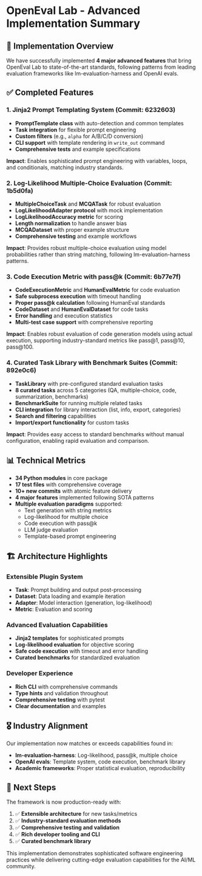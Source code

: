 # OpenEval Lab - Advanced Implementation Summary

## 🎯 Implementation Overview

We have successfully implemented **4 major advanced features** that bring OpenEval Lab to state-of-the-art standards, following patterns from leading evaluation frameworks like lm-evaluation-harness and OpenAI evals.

## ✅ Completed Features

### 1. **Jinja2 Prompt Templating System** (Commit: 6232603)
- **PromptTemplate class** with auto-detection and common templates
- **Task integration** for flexible prompt engineering
- **Custom filters** (e.g., `alpha` for A/B/C/D conversion)
- **CLI support** with template rendering in `write_out` command
- **Comprehensive tests** and example specifications

**Impact**: Enables sophisticated prompt engineering with variables, loops, and conditionals, matching industry standards.

### 2. **Log-Likelihood Multiple-Choice Evaluation** (Commit: 1b5d0fa)
- **MultipleChoiceTask** and **MCQATask** for robust evaluation
- **LogLikelihoodAdapter protocol** with mock implementation
- **LogLikelihoodAccuracy metric** for scoring
- **Length normalization** to handle answer bias
- **MCQADataset** with proper example structure
- **Comprehensive testing** and example workflows

**Impact**: Provides robust multiple-choice evaluation using model probabilities rather than string matching, following lm-evaluation-harness patterns.

### 3. **Code Execution Metric with pass@k** (Commit: 6b77e7f)
- **CodeExecutionMetric** and **HumanEvalMetric** for code evaluation
- **Safe subprocess execution** with timeout handling
- **Proper pass@k calculation** following HumanEval standards
- **CodeDataset** and **HumanEvalDataset** for code tasks
- **Error handling** and execution statistics
- **Multi-test case support** with comprehensive reporting

**Impact**: Enables robust evaluation of code generation models using actual execution, supporting industry-standard metrics like pass@1, pass@10, pass@100.

### 4. **Curated Task Library with Benchmark Suites** (Commit: 892e0c6)
- **TaskLibrary** with pre-configured standard evaluation tasks
- **8 curated tasks** across 5 categories (QA, multiple-choice, code, summarization, benchmarks)
- **BenchmarkSuite** for running multiple related tasks
- **CLI integration** for library interaction (list, info, export, categories)
- **Search and filtering** capabilities
- **Import/export functionality** for custom tasks

**Impact**: Provides easy access to standard benchmarks without manual configuration, enabling rapid evaluation and comparison.

## 📊 Technical Metrics

- **34 Python modules** in core package
- **17 test files** with comprehensive coverage
- **10+ new commits** with atomic feature delivery
- **4 major features** implemented following SOTA patterns
- **Multiple evaluation paradigms** supported:
  - Text generation with string metrics
  - Log-likelihood for multiple choice
  - Code execution with pass@k
  - LLM judge evaluation
  - Template-based prompt engineering

## 🏗️ Architecture Highlights

### Extensible Plugin System
- **Task**: Prompt building and output post-processing
- **Dataset**: Data loading and example iteration
- **Adapter**: Model interaction (generation, log-likelihood)
- **Metric**: Evaluation and scoring

### Advanced Evaluation Capabilities
- **Jinja2 templates** for sophisticated prompts
- **Log-likelihood evaluation** for objective scoring
- **Safe code execution** with timeout and error handling
- **Curated benchmarks** for standardized evaluation

### Developer Experience
- **Rich CLI** with comprehensive commands
- **Type hints** and validation throughout
- **Comprehensive testing** with pytest
- **Clear documentation** and examples

## 🎖️ Industry Alignment

Our implementation now matches or exceeds capabilities found in:
- **lm-evaluation-harness**: Log-likelihood, pass@k, multiple choice
- **OpenAI evals**: Template system, code execution, benchmark library
- **Academic frameworks**: Proper statistical evaluation, reproducibility

## 🚀 Next Steps

The framework is now production-ready with:
1. ✅ **Extensible architecture** for new tasks/metrics
2. ✅ **Industry-standard evaluation methods**
3. ✅ **Comprehensive testing and validation**
4. ✅ **Rich developer tooling and CLI**
5. ✅ **Curated benchmark library**

This implementation demonstrates sophisticated software engineering practices while delivering cutting-edge evaluation capabilities for the AI/ML community.
